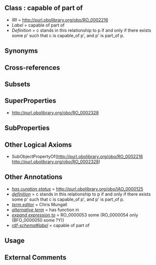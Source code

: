 
## Class : capable of part of

 * *IRI* = http://purl.obolibrary.org/obo/RO_0002216
 * *Label* = capable of part of
 * *Definition* = c stands in this relationship to p if and only if there exists some p' such that c is capable_of p', and p' is part_of p.

## Synonyms


## Cross-references


## Subsets


## SuperProperties

 * <http://purl.obolibrary.org/obo/RO_0002328>

## SubProperties


## Other Logical Axioms

 * SubObjectPropertyOf(<http://purl.obolibrary.org/obo/RO_0002216> <http://purl.obolibrary.org/obo/RO_0002328>)

## Other Annotations

 * *[has curation status](../../IAO/14/IAO_0000114.md)* = http://purl.obolibrary.org/obo/IAO_0000125
 * *[definition](../../IAO/15/IAO_0000115.md)* = c stands in this relationship to p if and only if there exists some p' such that c is capable_of p', and p' is part_of p.
 * *[term editor](../../IAO/17/IAO_0000117.md)* = Chris Mungall
 * *[alternative term](../../IAO/18/IAO_0000118.md)* = has function in
 * *[expand expression to](../../IAO/24/IAO_0000424.md)* = RO_0000053 some (RO_0000054 only (BFO_0000050 some ?Y))
 * *[rdf-schema#label](../../el/rdf-schema#label.md)* = capable of part of

## Usage


## External Comments

